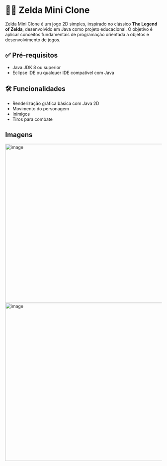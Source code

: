 # 🧝‍♂️ Zelda Mini Clone

Zelda Mini Clone é um jogo 2D simples, inspirado no clássico **The Legend of Zelda**, desenvolvido em Java como projeto educacional. O objetivo é aplicar conceitos fundamentais de programação orientada a objetos e desenvolvimento de jogos.


## ✅ Pré-requisitos

- Java JDK 8 ou superior
- Eclipse IDE ou qualquer IDE compatível com Java


## 🛠 Funcionalidades
 - Renderização gráfica básica com Java 2D
 - Movimento do personagem
 - Inimigos
 - Tiros para combate

 ## Imagens
 
<img width="638" height="512" alt="image" src="https://github.com/user-attachments/assets/de855710-2937-4c99-8bdc-1dd19733d843" />
<img width="637" height="509" alt="image" src="https://github.com/user-attachments/assets/6a6b85db-6ce3-4a0a-a514-b1d193cd6309" />
